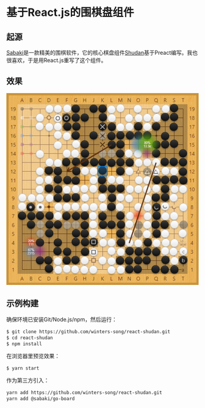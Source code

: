 # 基于React.js的围棋盘组件

## 起源

[Sabaki](https://github.com/SabakiHQ/Sabaki)是一款精美的围棋软件，它的核心棋盘组件[Shudan](https://github.com/SabakiHQ/Shudan)基于Preact编写。我也很喜欢，于是用React.js重写了这个组件。

## 效果

![Screenshot](./screenshot.png)

## 示例构建

确保环境已安装Git/Node.js/npm，然后运行：

```shell
$ git clone https://github.com/winters-song/react-shudan.git
$ cd react-shudan
$ npm install
```

在浏览器里预览效果：

```shell
$ yarn start
```

作为第三方引入：
```shell
yarn add https://github.com/winters-song/react-shudan.git
yarn add @sabaki/go-board
```